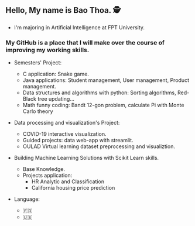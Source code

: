 ## Hello, My name is Bao Thoa. 🕵️
  * I'm majoring in Artificial Intelligence at FPT University.
  
### My GitHub is a place that I will make over the course of improving my working skills.
  * Semesters' Project:<br />
    + C application: Snake game.<br />
    + Java applications: Student management, User management, Product management.<br />
    + Data structures and algorithms with python: Sorting algorithms, Red-Black tree updating...<br />
    + Math funny coding: Bandt 12-gon problem, calculate Pi with Monte Carlo theory <br />
  
  * Data processing and visualization's Project:<br/>
    + COVID-19 interactive visualization. <br/>
    + Guided projects: data web-app with streamlit. <br/>
    + OULAD Virtual learning dataset preprocessing and visualiztion.
  
  * Building Machine Learning Solutions with Scikit Learn skills. <br/>
    + Base Knowledge.
    + Projects application: 
      - HR Analytic and Classification
      - California housing price prediction 
  * Language:
    + :fr:
    + :us:
